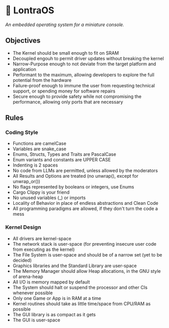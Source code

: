 # 🦦 LontraOS
_An embedded operating system for a miniature console._

## Objectives
- The Kernel should be small enough to fit on SRAM
- Decoupled engouh to permit driver updates without breaking the kernel
- Narrow-Purpose enough to not deviate from the target platform and application
- Performant to the maximum, allowing developers to explore the full potential from the hardware
- Failure-proof enough to immune the user from requesting technical support, or spending money for software repairs
- Secure enough to provide safety while not compromising the performance, allowing only ports that are necessary
## Rules
### Coding Style
- Functions are camelCase
- Variables are snake_case
- Enums, Structs, Types and Traits are PascalCase
- Enum variants and constants are UPPER CASE
- Indenting is 2 spaces
- No code from LLMs are permitted, unless allowed by the moderators
- All Results and Options are treated (no unwrap(), except for unwrap_or())
- No flags represented by booleans or integers, use Enums
- Cargo Clippy is your friend
- No unused variables (_) or imports
- Locality of Behavior in place of endless abstractions and Clean Code
- All programming paradigms are allowed, if they don't turn the code a mess
### Kernel Design
- All drivers are kernel-space
- The network stack is user-space (for preventing insecure user code from executing as the kernel)
- The File System is user-space and should be of a narrow set (yet to be decided)
- Graphics libraries and the Standard Library are user-space
- The Memory Manager should allow Heap allocations, in the GNU style of arena-heap
- All I/O is memory mapped by default
- The System should halt or suspend the processor and other CIs whenever possible
- Only one Game or App is in RAM at a time
- Kernel routines should take as little time/space from CPU/RAM as possible
- The GUI library is as compact as it gets
- The GUI is user-space
